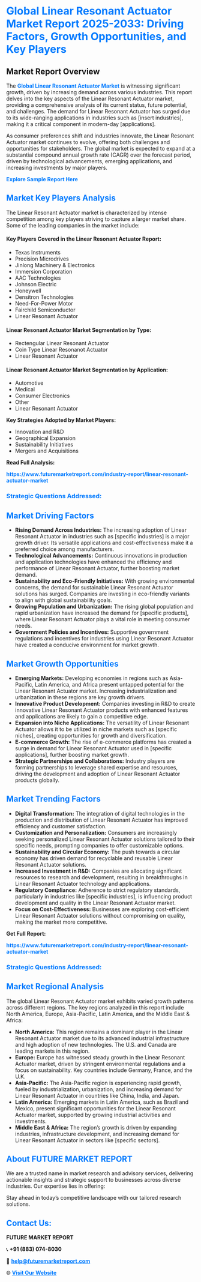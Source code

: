 <h1 style="color: #007BFF;">Global Linear Resonant Actuator Market Report 2025-2033: Driving Factors, Growth Opportunities, and Key Players</h1>

<section id="overview">
<h2>Market Report Overview</h2>
<p>The <a href="https://www.futuremarketreport.com/industry-report/linear-resonant-actuator-market" style="color: #007BFF; text-decoration: none;"><strong>Global Linear Resonant Actuator Market</strong></a> is witnessing significant growth, driven by increasing demand across various industries. This report delves into the key aspects of the Linear Resonant Actuator market, providing a comprehensive analysis of its current status, future potential, and challenges. The demand for Linear Resonant Actuator has surged due to its wide-ranging applications in industries such as [insert industries], making it a critical component in modern-day [applications].</p>
<p>As consumer preferences shift and industries innovate, the Linear Resonant Actuator market continues to evolve, offering both challenges and opportunities for stakeholders. The global market is expected to expand at a substantial compound annual growth rate (CAGR) over the forecast period, driven by technological advancements, emerging applications, and increasing investments by major players.</p>
</section>

<section id="overview">
<p><a href="https://www.futuremarketreport.com/request-sample/reportId=110417" style="color: #007BFF; text-decoration: none;"><strong>Explore Sample Report Here</strong></a></p>
</section>

<section id="key-players">
<h2 style="color: #007BFF;">Market Key Players Analysis</h2>
<p>The Linear Resonant Actuator market is characterized by intense competition among key players striving to capture a larger market share. Some of the leading companies in the market include:</p>
<h4>Key Players Covered in the Linear Resonant Actuator Report:</h4>
<ul><li>Texas Instruments</li><li>Precision Microdrives</li><li>Jinlong Machinery &amp; Electronics</li><li>Immersion Corporation</li><li>AAC Technologies</li><li>Johnson Electric</li><li>Honeywell</li><li>Densitron Technologies</li><li>Need-For-Power Motor</li><li>Fairchild Semiconductor</li><li>Linear Resonant Actuator</li></ul>
<h4>Linear Resonant Actuator Market Segmentation by Type:</h4>
<ul><li>Rectengular Linear Resonant Actuator</li><li>Coin Type Linear Resonanot Actuator</li><li>Linear Resonant Actuator</li></ul>

<h4>Linear Resonant Actuator Market Segmentation by Application:</h4>
<ul><li>Automotive</li><li>Medical</li><li>Consumer Electronics</li><li>Other</li><li>Linear Resonant Actuator</li></ul>
<p><strong>Key Strategies Adopted by Market Players:</strong></p>
<ul>
<li>Innovation and R&D</li>
<li>Geographical Expansion</li>
<li>Sustainability Initiatives</li>
<li>Mergers and Acquisitions</li>
</ul>
</section>

<section>
<p><strong>Read Full Analysis: </strong></p><a href="https://www.futuremarketreport.com/industry-report/linear-resonant-actuator-market" style="color: #007BFF; text-decoration: none;"><strong>https://www.futuremarketreport.com/industry-report/linear-resonant-actuator-market</strong></a>
<h3 style="color: #007BFF;">Strategic Questions Addressed:</h3>
</section>

<section id="driving-factors">
<h2 style="color: #007BFF;">Market Driving Factors</h2>
<ul>
<li><strong>Rising Demand Across Industries:</strong> The increasing adoption of Linear Resonant Actuator in industries such as [specific industries] is a major growth driver. Its versatile applications and cost-effectiveness make it a preferred choice among manufacturers.</li>
<li><strong>Technological Advancements:</strong> Continuous innovations in production and application technologies have enhanced the efficiency and performance of Linear Resonant Actuator, further boosting market demand.</li>
<li><strong>Sustainability and Eco-Friendly Initiatives:</strong> With growing environmental concerns, the demand for sustainable Linear Resonant Actuator solutions has surged. Companies are investing in eco-friendly variants to align with global sustainability goals.</li>
<li><strong>Growing Population and Urbanization:</strong> The rising global population and rapid urbanization have increased the demand for [specific products], where Linear Resonant Actuator plays a vital role in meeting consumer needs.</li>
<li><strong>Government Policies and Incentives:</strong> Supportive government regulations and incentives for industries using Linear Resonant Actuator have created a conducive environment for market growth.</li>
</ul>
</section>

<section id="growth-opportunities">
<h2 style="color: #007BFF;">Market Growth Opportunities</h2>
<ul>
<li><strong>Emerging Markets:</strong> Developing economies in regions such as Asia-Pacific, Latin America, and Africa present untapped potential for the Linear Resonant Actuator market. Increasing industrialization and urbanization in these regions are key growth drivers.</li>
<li><strong>Innovative Product Development:</strong> Companies investing in R&D to create innovative Linear Resonant Actuator products with enhanced features and applications are likely to gain a competitive edge.</li>
<li><strong>Expansion into Niche Applications:</strong> The versatility of Linear Resonant Actuator allows it to be utilized in niche markets such as [specific niches], creating opportunities for growth and diversification.</li>
<li><strong>E-commerce Growth:</strong> The rise of e-commerce platforms has created a surge in demand for Linear Resonant Actuator used in [specific applications], further boosting market growth.</li>
<li><strong>Strategic Partnerships and Collaborations:</strong> Industry players are forming partnerships to leverage shared expertise and resources, driving the development and adoption of Linear Resonant Actuator products globally.</li>
</ul>
</section>

<section id="trending-factors">
<h2 style="color: #007BFF;">Market Trending Factors</h2>
<ul>
<li><strong>Digital Transformation:</strong> The integration of digital technologies in the production and distribution of Linear Resonant Actuator has improved efficiency and customer satisfaction.</li>
<li><strong>Customization and Personalization:</strong> Consumers are increasingly seeking personalized Linear Resonant Actuator solutions tailored to their specific needs, prompting companies to offer customizable options.</li>
<li><strong>Sustainability and Circular Economy:</strong> The push towards a circular economy has driven demand for recyclable and reusable Linear Resonant Actuator solutions.</li>
<li><strong>Increased Investment in R&D:</strong> Companies are allocating significant resources to research and development, resulting in breakthroughs in Linear Resonant Actuator technology and applications.</li>
<li><strong>Regulatory Compliance:</strong> Adherence to strict regulatory standards, particularly in industries like [specific industries], is influencing product development and quality in the Linear Resonant Actuator market.</li>
<li><strong>Focus on Cost-Effectiveness:</strong> Businesses are exploring cost-efficient Linear Resonant Actuator solutions without compromising on quality, making the market more competitive.</li>
</ul>
</section>

<section>
<p><strong>Get Full Report: </strong></p><a href="https://www.futuremarketreport.com/industry-report/linear-resonant-actuator-market" style="color: #007BFF; text-decoration: none;"><strong>https://www.futuremarketreport.com/industry-report/linear-resonant-actuator-market</strong></a>
<h3 style="color: #007BFF;">Strategic Questions Addressed:</h3>
</section>


<section id="regional-analysis">
<h2 style="color: #007BFF;">Market Regional Analysis</h2>
<p>The global Linear Resonant Actuator market exhibits varied growth patterns across different regions. The key regions analyzed in this report include North America, Europe, Asia-Pacific, Latin America, and the Middle East & Africa:</p>
<ul>
<li><strong>North America:</strong> This region remains a dominant player in the Linear Resonant Actuator market due to its advanced industrial infrastructure and high adoption of new technologies. The U.S. and Canada are leading markets in this region.</li>
<li><strong>Europe:</strong> Europe has witnessed steady growth in the Linear Resonant Actuator market, driven by stringent environmental regulations and a focus on sustainability. Key countries include Germany, France, and the U.K.</li>
<li><strong>Asia-Pacific:</strong> The Asia-Pacific region is experiencing rapid growth, fueled by industrialization, urbanization, and increasing demand for Linear Resonant Actuator in countries like China, India, and Japan.</li>
<li><strong>Latin America:</strong> Emerging markets in Latin America, such as Brazil and Mexico, present significant opportunities for the Linear Resonant Actuator market, supported by growing industrial activities and investments.</li>
<li><strong>Middle East & Africa:</strong> The region’s growth is driven by expanding industries, infrastructure development, and increasing demand for Linear Resonant Actuator in sectors like [specific sectors].</li>
</ul>
</section>

<footer>
<h2 style="color: #007BFF;">About FUTURE MARKET REPORT</h2>
<p>We are a trusted name in market research and advisory services, delivering actionable insights and strategic support to businesses across diverse industries. Our expertise lies in offering:</p>

<p>Stay ahead in today’s competitive landscape with our tailored research solutions.</p>

<h2 style="color: #007BFF;">Contact Us:</h2>
<p><strong>FUTURE MARKET REPORT</strong></p>
<p>📞 <strong>+91 (883) 074-8030</strong></p>
<p>📧 <strong><a href="mailto:help@futuremarketreport.com" style="color: #007BFF;">help@futuremarketreport.com</a></strong></p>
<p>🌐 <strong><a href="https://www.futuremarketreport.com/" style="color: #007BFF;">Visit Our Website</a></strong></p>
</footer>